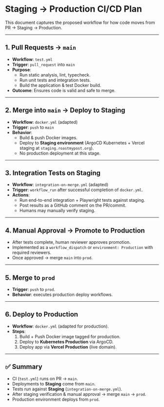 # Staging → Production CI/CD Plan

This document captures the proposed workflow for how code moves from PR → Staging → Production.

---

## 1. Pull Requests → `main`
- **Workflow**: `test.yml`  
- **Trigger**: `pull_request` into `main`  
- **Purpose**:  
  - Run static analysis, lint, typecheck.  
  - Run unit tests and integration tests.  
  - Build the application & test Docker build.  
- **Outcome**: Ensures code is valid and safe to merge.

---

## 2. Merge into `main` → Deploy to Staging
- **Workflow**: `docker.yml` (adapted)  
- **Trigger**: `push` to `main`  
- **Behavior**:  
  - Build & push Docker images.  
  - Deploy to **Staging environment** (ArgoCD Kubernetes + Vercel staging at `staging.roastmypost.org`).  
  - No production deployment at this stage.

---

## 3. Integration Tests on Staging
- **Workflow**: `integration-on-merge.yml` (adapted)  
- **Trigger**: `workflow_run` after successful completion of `docker.yml`.  
- **Actions**:  
  - Run end-to-end integration + Playwright tests against staging.  
  - Post results as a GitHub comment on the PR/commit.  
  - Humans may manually verify staging.

---

## 4. Manual Approval → Promote to Production
- After tests complete, human reviewer approves promotion.  
- Implemented as a `workflow_dispatch` or `environment: Production` with required reviewers.  
- Once approved → merge `main` into `prod`.

---

## 5. Merge to `prod`
- **Trigger**: `push` to `prod`.  
- **Behavior**: executes production deploy workflows.

---

## 6. Deploy to Production
- **Workflow**: `docker.yml` (adapted for production).  
- **Steps**:  
  1. Build + Push Docker image tagged for production.  
  2. Deploy to **Kubernetes Production** via ArgoCD.  
  3. Deploy app via **Vercel Production** (live domain).

---

## ✅ Summary
- CI (`test.yml`) runs on PR → `main`.  
- Deployments to **Staging** come from `main`.  
- Tests run against **Staging** (`integration-on-merge.yml`).  
- After staging verification & manual approval → merge `main` → `prod`.  
- Production environment deploys from `prod`.  

